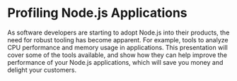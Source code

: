 Profiling Node.js Applications
================================================================================

As software developers are starting to adopt Node.js into their products, the
need for robust tooling has become apparent.  For example, tools to analyze CPU
performance and memory usage in applications.  This presentation will cover some
of the tools available, and show how they can help improve the performance of
your Node.js applications, which will save you money and delight your customers.
